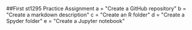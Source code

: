 ##First st1295 Practice Assignment
a = "Create a GitHub repository"
b = "Create a markdown description"
c = "Create an R folder"
d = "Create a Spyder folder"
e = "Create a Jupyter notebook"

